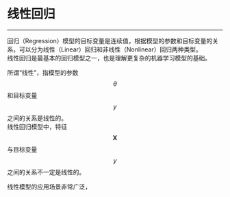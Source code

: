 # 线性回归

---

回归（Regression）模型的目标变量是连续值，根据模型的参数和目标变量的关系，可以分为线性（Linear）回归和非线性（Nonlinear）回归两种类型。  
线性回归是最基本的回归模型之一，也是理解更复杂的机器学习模型的基础。

所谓“线性”，指模型的参数 $$\theta$$ 和目标变量 $$y$$ 之间的关系是线性的。  
线性回归模型中，特征$$\mathbf{X}$$与目标变量$$y$$之间的关系不一定是线性的。

线性模型的应用场景非常广泛，

